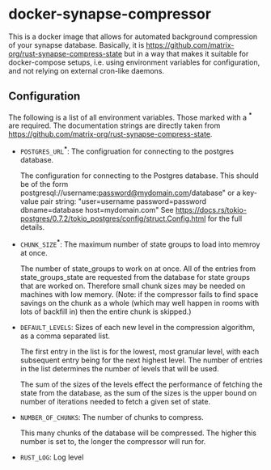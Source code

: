 # docker-synapse-compressor

This is a docker image that allows for automated background compression of your synapse database. Basically, it is https://github.com/matrix-org/rust-synapse-compress-state but in a way that makes it suitable for docker-compose setups, i.e. using environment variables for configuration, and not relying on external cron-like daemons.

## Configuration

The following is a list of all environment variables. Those marked with a <sup><b>*</b></sup> are required. The documentation strings are directly taken from https://github.com/matrix-org/rust-synapse-compress-state.

 - `POSTGRES_URL`<sup><b>*</b></sup>: The configruation for connecting to the postgres database.
   
   The configuration for connecting to the Postgres database. This should be of the form 
   postgresql://username:password@mydomain.com/database" or a key-value pair 
   string: "user=username password=password dbname=database host=mydomain.com" 
   See https://docs.rs/tokio-postgres/0.7.2/tokio_postgres/config/struct.Config.html 
   for the full details.

 - `CHUNK_SIZE`<sup><b>*</b></sup>: The maximum number of state groups to load into memroy at once.

   The number of state_groups to work on at once. All of the entries
   from state_groups_state are requested from the database
   for state groups that are worked on. Therefore small
   chunk sizes may be needed on machines with low memory.
   (Note: if the compressor fails to find space savings on the
   chunk as a whole (which may well happen in rooms with lots
   of backfill in) then the entire chunk is skipped.)

 - `DEFAULT_LEVELS`: Sizes of each new level in the compression algorithm, as a comma separated list.

   The first entry in the list is for the lowest, most granular level,
   with each subsequent entry being for the next highest level.
   The number of entries in the list determines the number of levels
   that will be used.

   The sum of the sizes of the levels effect the performance of fetching the state
   from the database, as the sum of the sizes is the upper bound on number of
   iterations needed to fetch a given set of state.

 - `NUMBER_OF_CHUNKS`: The number of chunks to compress.

   This many chunks of the database will be compressed. The higher this number is set to,
   the longer the compressor will run for.

 - `RUST_LOG`: Log level
